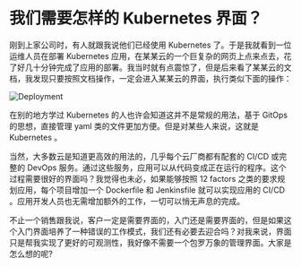 # 我们需要怎样的 Kubernetes 界面？

刚到上家公司时，有人就跟我说他们已经使用 Kubernetes 了。于是我就看到一位运维人员在部署 Kubernetes 应用，在某某云的一个巨复杂的网页上点来点去，花了好几十分钟完成了应用的部署。我当时就有点震惊了，但是后来看了某某云的文档，我发现只要按照文档操作，一定会进入某某云的界面，执行类似下面的操作：

![Deployment](https://yylives.cc/images/the-ui-of-k8s/deploy-ui.png)

在别的地方学过 Kubernetes 的人也许会知道这并不是常规的用法，基于 GitOps 的思想，直接管理 yaml 类的文件更加方便。但是对某些人来说，这就是 Kubernetes 。

当然，大多数云是知道更高效的用法的，几乎每个云厂商都有配套的 CI/CD 或完整的 DevOps 服务。通过这些服务，应用可以从代码变成正在运行的程序。这个过程需要很好的界面吗？我觉得也未必，如果能够按照 12 factors 之类的要求规划应用，每个项目增加一个 Dockerfile 和 Jenkinsfile 就可以实现应用的 CI/CD 。应用开发人员也无需增加额外的工作，一切可以悄无声息的完成。

不止一个销售跟我说，客户一定是需要界面的，入门还是需要界面的，但是如果这个入门界面培养了一种错误的工作模式，我们还有必要去迎合吗？对我来说，界面只是帮我实现了更好的可观测性，我好像不需要一个包罗万象的管理界面。大家是怎么想的呢?



